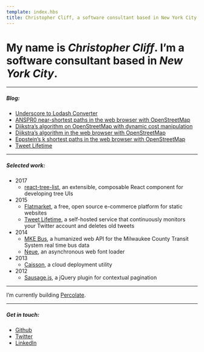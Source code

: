 ```yaml
---
template: index.hbs
title: Christopher Cliff, a software consultant based in New York City
---
```


# My name is ***Christopher Cliff***. I’m a software consultant based in *New York City*.

---

##### *Blog*:

- [Underscore to Lodash Converter](/underscore-to-lodash/)
- [ANSPR0 near-shortest paths in the web browser with OpenStreetMap](/anspr0/)
- [Dijkstra’s algorithm on OpenStreetMap with dynamic cost manipulation](/dijkstra2/)
- [Dijkstra’s algorithm in the web browser with OpenStreetMap](/dijkstra/)
- [Eppstein’s k shortest paths in the web browser with OpenStreetMap](/eppstein/)
- [Tweet Lifetime](/tweet-lifetime/)

---

##### *Selected work*:

- 2017
    - [react-tree-list](/react-tree-list/), an extensible, composable React component for developing tree UIs
- 2015
    - [Flatmarket](/flatmarket/), a free, open source e-commerce platform for static websites
    - [Tweet Lifetime](/tweet-lifetime/), a self-hosted service that continuously monitors your Twitter account and deletes old tweets
- 2014
    - [MKE Bus](https://mke-bus.herokuapp.com/), a humanized web API for the Milwaukee County Transit System real time bus data
    - [Neue](https://github.com/percolate/neue), an asynchronous web font loader
- 2013
    - [Caisson](/caisson/), a cloud deployment utility
- 2012
    - [Sausage.js](/sausage/), a jQuery plugin for contextual pagination

---

I’m currently building [Percolate](https://percolate.com/).

---

##### *Get in touch*:

- [Github](https://github.com/christophercliff?tab=repositories)
- [Twitter](https://twitter.com/ctcliff)
- [LinkedIn](https://www.linkedin.com/in/christophercliff)

